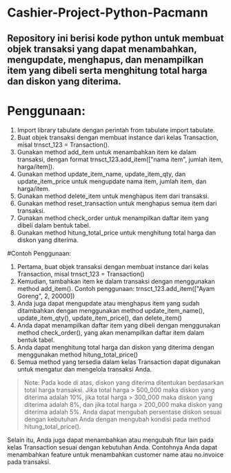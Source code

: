# Cashier-Project-Python-Pacmann
Repository ini berisi kode python untuk membuat objek transaksi yang dapat menambahkan, mengupdate, menghapus, dan menampilkan item yang dibeli serta menghitung total harga dan diskon yang diterima.
---
# Penggunaan:

1. Import library tabulate dengan perintah from tabulate import tabulate.
2. Buat objek transaksi dengan membuat instance dari kelas Transaction, misal trnsct_123 = Transaction().
3. Gunakan method add_item untuk menambahkan item ke dalam transaksi, dengan format trnsct_123.add_item(["nama item", jumlah item, harga/item]).
4. Gunakan method update_item_name, update_item_qty, dan update_item_price untuk mengupdate nama item, jumlah item, dan harga/item.
5. Gunakan method delete_item untuk menghapus item dari transaksi.
6. Gunakan method reset_transaction untuk menghapus semua item dari transaksi.
7. Gunakan method check_order untuk menampilkan daftar item yang dibeli dalam bentuk tabel.
8. Gunakan method hitung_total_price untuk menghitung total harga dan diskon yang diterima.

#Contoh Penggunaan:

1. Pertama, buat objek transaksi dengan membuat instance dari kelas Transaction, misal trnsct_123 = Transaction()
2. Kemudian, tambahkan item ke dalam transaksi dengan menggunakan method add_item(). Contoh penggunaan: trnsct_123.add_item(["Ayam Goreng", 2, 20000])
3. Anda juga dapat mengupdate atau menghapus item yang sudah ditambahkan dengan menggunakan method update_item_name(), update_item_qty(), update_item_price(), dan delete_item()
4. Anda dapat menampilkan daftar item yang dibeli dengan menggunakan method check_order(), yang akan menampilkan daftar item dalam bentuk tabel.
5. Anda dapat menghitung total harga dan diskon yang diterima dengan menggunakan method hitung_total_price()
6. Semua method yang tersedia dalam kelas Transaction dapat digunakan untuk mengatur dan mengelola transaksi Anda.

> Note: Pada kode di atas, diskon yang diterima ditentukan berdasarkan total harga transaksi. Jika total harga > 500_000 maka diskon yang diterima adalah 10%, jika total harga > 300_000 maka diskon yang diterima adalah 8%, dan jika total harga > 200_000 maka diskon yang diterima adalah 5%. Anda dapat mengubah persentase diskon sesuai dengan kebutuhan Anda dengan mengubah kondisi pada method hitung_total_price().

Selain itu, Anda juga dapat menambahkan atau mengubah fitur lain pada kelas Transaction sesuai dengan kebutuhan Anda. Contohnya Anda dapat menambahkan feature untuk menambahkan customer name atau no.invoice pada transaksi.
